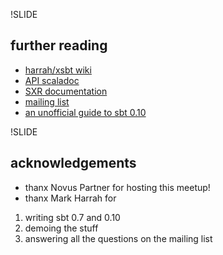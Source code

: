 !SLIDE
## further reading
- [harrah/xsbt wiki](https://github.com/harrah/xsbt/wiki)
- [API scaladoc](http://harrah.github.com/xsbt/latest/api/index.html)
- [SXR documentation](http://harrah.github.com/xsbt/latest/sxr/index.html)
- [mailing list](http://groups.google.com/group/simple-build-tool)
- [an unofficial guide to sbt 0.10](http://eed3si9n.com/sbt-010-guide)

!SLIDE
## acknowledgements
- thanx Novus Partner for hosting this meetup!
- thanx Mark Harrah for
1. writing sbt 0.7 and 0.10
2. demoing the stuff
3. answering all the questions on the mailing list
